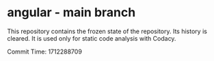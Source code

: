 # angular - main branch

This repository contains the frozen state of the repository.
Its history is cleared. It is used only for static code
analysis with Codacy.

Commit Time: 1712288709